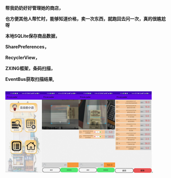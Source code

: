 **帮我奶奶好好管理她的商店，**

**也方便其他人帮忙时，能够知道价格，卖一次东西，就跑回去问一次，真的很尴尬呀**



**本地SQLite保存商品数据，**

**SharePreferences，**

**RecyclerView，**

**ZXING框架，条码扫描，**

**EventBus获取扫描结果,**






## <img src="README.assets/1.jpg" style="zoom: 25%;" /><img src="README.assets/2.jpg" style="zoom:25%;" /><img src="README.assets/3.jpg" style="zoom:25%;" /><img src="README.assets/4.jpg" style="zoom:25%;" /><img src="README.assets/5-16761097173562.jpg" style="zoom:25%;" />